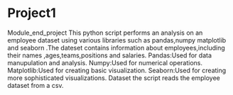 # Project1
 Module_end_project
This python script performs an analysis on an employee dataset using various libraries such as pandas,numpy matplotlib and seaborn .The dateset contains information about employees,including their names ,ages,teams,positions and salaries.
Pandas:Used for data manupulation and analysis.
Numpy:Used for numerical operations.
Matplotlib:Used for creating basic visualization.
Seaborn:Used for creating more sophisticated visualizations.
Dataset the script reads the employee dataset from a csv.
